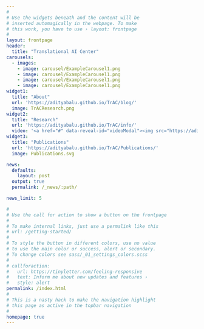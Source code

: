 ```yaml
---
#
# Use the widgets beneath and the content will be
# inserted automagically in the webpage. To make
# this work, you have to use › layout: frontpage
#
layout: frontpage
header:
  title: "Translational AI Center"
carousels:
  - images: 
    - image: carousel/ExampleCarousel1.png
    - image: carousel/ExampleCarousel1.png
    - image: carousel/ExampleCarousel1.png
    - image: carousel/ExampleCarousel1.png
widget1:
  title: "About"
  url: 'https://adityabalu.github.io/TrAC/blog/'
  image: TrACResearch.png
widget2:
  title: "Research"
  url: 'https://adityabalu.github.io/TrAC/info/'
  video: '<a href="#" data-reveal-id="videoModal"><img src="https://adityabalu.github.io/TrAC/images/TrACResearch.png" width="302" height="182" alt=""/></a>'
widget3:
  title: "Publications"
  url: 'https://adityabalu.github.io/TrAC/Publications/'
  image: Publications.svg

news:
  defaults:
    layout: post
  output: true
  permalink: /_news/:path/

news_limit: 5

#
# Use the call for action to show a button on the frontpage
#
# To make internal links, just use a permalink like this
# url: /getting-started/
#
# To style the button in different colors, use no value
# to use the main color or success, alert or secondary.
# To change colors see sass/_01_settings_colors.scss
#
# callforaction:
#   url: https://tinyletter.com/feeling-responsive
#   text: Inform me about new updates and features ›
#   style: alert
permalink: /index.html
#
# This is a nasty hack to make the navigation highlight
# this page as active in the topbar navigation
#
homepage: true
---
```



